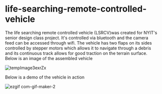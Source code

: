 # life-searching-remote-controlled-vehicle
The life searching remote controlled vehicle (LSRCV)was created for NYIT's senior design class project. It's controlled via bluetooth and the camera feed can be accessed through wifi. The vehicle has two flaps on its sides controlled by stepper motors which allows it to navigate through a debris and its continuous track allows for good traction on the terrain surface. 
Below is an image of the assembled vehicle

![tempImage3exrZx](https://user-images.githubusercontent.com/121901181/210452305-25eb9622-54ee-43bb-8da9-e34817b3475a.gif)

Below is a demo of the vehicle in action

![ezgif com-gif-maker-2](https://user-images.githubusercontent.com/121901181/210451646-cdf29886-0bae-4129-ab6e-1ff11e993032.gif)

